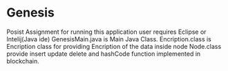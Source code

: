 # Genesis
Posist Assignment
for running this application user requires Eclipse or Intelij(Java ide)
GenesisMain.java is Main Java Class.
Encription.class is Encription class for providing Encription of the data inside node
Node.class provide insert update delete and hashCode function implemented in blockchain.
